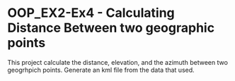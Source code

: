 # OOP_EX2-Ex4 - Calculating Distance Between two geographic points

This project calculate the distance, elevation, and the azimuth
between two geogrhpich points.
Generate an kml file from the data that used.
